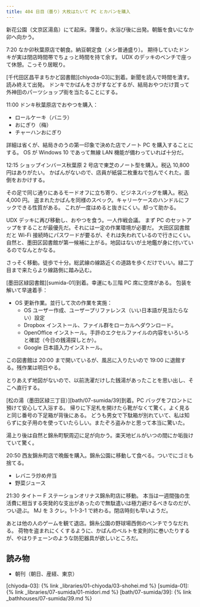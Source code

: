 ```yaml
---
title: 404 日目（曇り）大枚はたいて PC とカバンを購入
---
```


新花公園（文京区湯島）にて起床。薄曇り。水浴び後に出発。朝飯を食いになか卯へ向かう。

7:20 なか卯秋葉原店で朝食。納豆朝定食（メシ普通盛り）。
期待していたドンキが実は閉店時間帯でちょっと時間を持て余す。
UDX のデッキのベンチで座って休憩。こっそり居眠り。

[千代田区昌平まちかど図書館][chiyoda-03]に到着。新聞を読んで時間を潰す。読み終えて出発。
ドンキでかばんをさがすなどするが、結局おやつだけ買って外神田のパーツショップ街を当たることにする。

11:00 ドンキ秋葉原店でおやつを購入：

* ロールケーキ（バニラ）
* おにぎり（梅）
* チャーハンおにぎり

詳細は省くが、結局きのうの第一印象で決めた店でノート PC を購入することにする。
OS が Windows 10 であって無線 LAN 機能が備わっていれば十分だ。

12:15 ショップインバース秋葉原 2 号店で東芝のノート型を購入。税込 10,800 円はありがたい。
かばんがないので、店員が紙袋二枚重ねで包んでくれた。面倒をおかけする。

その足で同じ通りにあるモードオフに立ち寄り、ビジネスバッグを購入。税込 4,000 円。
盗まれたかばんを同様のスペック。キャリーケースのハンドルにフックできる性質がある。
これが一度はめると抜きにくい。却って助かる。

UDX デッキに再び移動し、おやつを食う。一人作戦会議。
まず PC のセットアップをすることが最優先だ。それには一定の作業環境が必要だ。
大田区図書館だと Wi-Fi 接続時にパスワードが要るが、それは失われているので行きにくい。
自然と、墨田区図書館が第一候補に上がる。地図はないが土地鑑が身に付いているのでなんとかなる。

さっそく移動。徒歩で十分。総武線の線路近くの道路を歩くだけでいい。緑二丁目まで来たらより線路側に踏み込む。

[墨田区緑図書館][sumida-01]到着。幸運にも三階 PC 席に空席がある。
包装を解いて早速着手：

* OS 更新作業。並行して次の作業を実施：
  * OS ユーザー作成、ユーザープリファレンス（いい日本語が見当たらない）設定
  * Dropbox インストール、ファイル群をローカルへダウンロード。
  * OpenOffice インストール。手許のエクセルファイルの内容をいろいろと確認（今日の銭湯探しとか）。
  * Google 日本語入力インストール。

この図書館は 20:00 まで開いているが、風呂に入りたいので 19:00 に退館する。残作業は明日やる。

とりあえず地図がないので、以前洗濯だけした銭湯があったことを思い出し、そこへ直行する。

[松の湯（墨田区緑三丁目）][bath/07-sumida/39]到着。PC バッグをフロントに預けて安心して入浴する。
帰りに下足札を開けたら靴がなくて驚く。よく見ると同じ番号の下足箱が背後にある。
どうも男女で下駄箱が別れていて、私は知らずに女子用のを使っていたらしい。またぞろ盗みかと思って本当に驚いた。

湯上り後は自然と錦糸町駅周辺に足が向かう。楽天地ビルがいつの間にか垢抜けていて驚く。

20:50 西友錦糸町店で晩飯を購入。錦糸公園に移動して食べる。ついでにゴミも捨てる。

* レバニラ炒め弁当
* 野菜ジュース

21:30 タイトー F ステーションオリナス錦糸町店に移動。
本当は一週間強の生活費に相当する突発的な支出があったので無駄遣いは極力避けるべきなのだが、つい遊ぶ。
MJ を 3 クレ。1-1-3-1 で終わる。閉店時刻も早いようだ。

あとは他の人のゲームを観て退店。錦糸公園の野球場西側のベンチでうなだれる。
荷物を盗まれにくくするように、かばんのベルトを変則的に巻いたりするが、やはりチェーンのような防犯器具が欲しいところだ。

## 読み物

* 朝刊（朝日、産経、東京）

[chiyoda-03]: {% link _libraries/01-chiyoda/03-shohei.md %}
[sumida-01]: {% link _libraries/07-sumida/01-midori.md %}
[bath/07-sumida/39]: {% link _bathhouses/07-sumida/39.md %}
